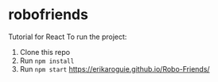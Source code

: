 # robofriends
Tutorial for React
To run the project:

1. Clone this repo
2. Run `npm install`
3. Run `npm start`
https://erikaroguie.github.io/Robo-Friends/